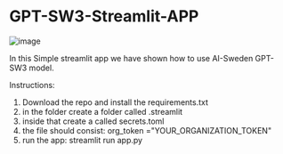 # GPT-SW3-Streamlit-APP
![image](https://user-images.githubusercontent.com/1774630/215736477-c805fe7e-8090-4a93-8353-cf104aedb5f9.png)

In this Simple streamlit app we have shown how to use AI-Sweden GPT-SW3 model.

Instructions:
1. Download the repo and install the requirements.txt 
2. in the folder create a folder called .streamlit
3. inside that create a called secrets.toml
4. the file should consist: org_token ="YOUR_ORGANIZATION_TOKEN"
5. run the app: streamlit run app.py

